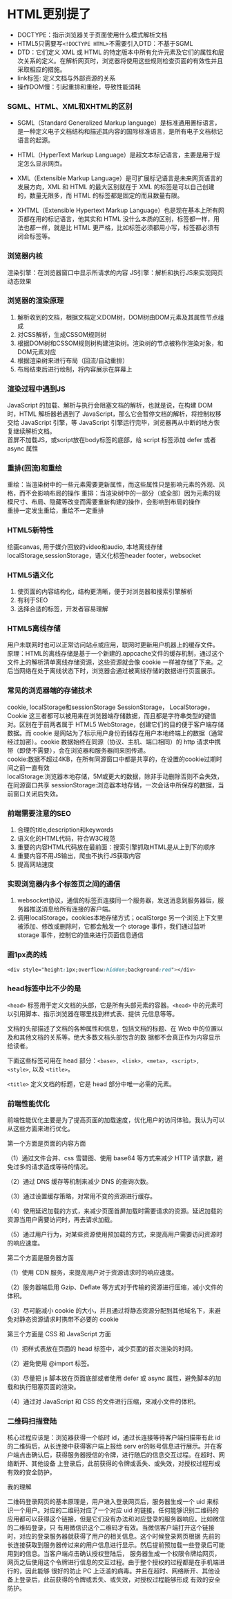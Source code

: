 # HTML更别提了

+ DOCTYPE：指示浏览器关于页面使用什么模式解析文档
+ HTML5只需要写`<!DOCTYPE HTML>`不需要引入DTD：不基于SGML
+ DTD：它们定义 XML 或 HTML 的特定版本中所有允许元素及它们的属性和层次关系的定义。在解析网页时，浏览器将使用这些规则检查页面的有效性并且采取相应的措施。  
+ link标签: 定义文档与外部资源的关系
+ 操作DOM慢：引起重排和重绘，导致性能消耗

### SGML、HTML、XML和XHTML的区别  
+ SGML（Standard Generalized Markup language）是标准通用置标语言，是一种定义电子文档结构和描述其内容的国际标准语言，是所有电子文档标记语言的起源。  
+ HTML（HyperText Markup Language）是超文本标记语言，主要是用于规定怎么显示网页。

+ XML（Extensible Markup Language）是可扩展标记语言是未来网页语言的发展方向，XML 和 HTML 的最大区别就在于 XML 的标签是可以自己创建的，数量无限多，而 HTML 的标签都是固定的而且数量有限。  

+ XHTML（Extensible Hypertext Markup Language）也是现在基本上所有网页都在用的标记语言，他其实和 HTML 没什么本质的区别，标签都一样，用法也都一样，就是比 HTML 更严格，比如标签必须都用小写，标签都必须有闭合标签等。

### 浏览器内核
渲染引擎：在浏览器窗口中显示所请求的内容
JS引擎：解析和执行JS来实现网页动态效果

### 浏览器的渲染原理
1. 解析收到的文档，根据文档定义DOM树，DOM树由DOM元素及其属性节点组成
2. 对CSS解析，生成CSSOM规则树
3. 根据DOM树和CSSOM规则树构建渲染树。渲染树的节点被称作渲染对象，和DOM元素对应
4. 根据渲染树来进行布局（回流/自动重排）
5. 布局结束后进行绘制，将内容展示在屏幕上

### 渲染过程中遇到JS
JavaScript 的加载、解析与执行会阻塞文档的解析，也就是说，在构建 DOM 时，HTML 解析器若遇到了 JavaScript，那么它会暂停文档的解析，将控制权移交给 JavaScript 引擎，等 JavaScript 引擎运行完毕，浏览器再从中断的地方恢复继续解析文档。  
首屏不加载JS，或script放在body标签的底部，给 script 标签添加 defer 或者 async 属性  

### 重排(回流)和重绘
重绘：当渲染树中的一些元素需要更新属性，而这些属性只是影响元素的外观、风格，而不会影响布局的操作
重排：当渲染树中的一部分（或全部）因为元素的规模尺寸、布局、隐藏等改变而需要重新构建的操作，会影响到布局的操作  
重排一定发生重绘，重绘不一定重排
  

### HTML5新特性
绘画canvas, 用于媒介回放的video和audio, 本地离线存储localStorage,sessionStorage，语义化标签header footer，websocket


### HTML5语义化
1. 使页面的内容结构化，结构更清晰，便于对浏览器和搜索引擎解析
2. 有利于SEO
3. 选择合适的标签，开发者容易理解



### HTML5离线存储
用户未联网时也可以正常访问站点或应用，联网时更新用户机器上的缓存文件。  
原理：HTML的离线存储是基于一个新建的.appcache文件的缓存机制，通过这个文件上的解析清单离线存储资源，这些资源就会像 cookie 一样被存储了下来。之后当网络在处于离线状态下时，浏览器会通过被离线存储的数据进行页面展示。  


### 常见的浏览器端的存储技术
cookie, localStorage和sessionStorage
SessionStorage， LocalStorage， Cookie 这三者都可以被用来在浏览器端存储数据，而且都是字符串类型的键值对。区别在于前两者属于 HTML5 WebStorage，创建它们的目的便于客户端存储数据。而 cookie 是网站为了标示用户身份而储存在用户本地终端上的数据（通常经过加密）。cookie 数据始终在同源（协议、主机、端口相同）的 http 请求中携带（即使不需要），会在浏览器和服务器间来回传递。  
cookie:数据不超过4KB，在所有同源窗口中都是共享的，在设置的cookie过期时间之前一直有效  
localStorage:浏览器本地存储，5M或更大的数据，除非手动删除否则不会失效，在同源窗口共享
sessionStorage:浏览器本地存储，一次会话中所保存的数据，当前窗口关闭后失效。

### 前端需要注意的SEO
1. 合理的title,description和keywords 
2. 语义化的HTML代码，符合W3C规范
3. 重要的内容HTML代码放在最前面：搜索引擎抓取HTML是从上到下的顺序
4. 重要内容不用JS输出，爬虫不执行JS获取内容
5. 提高网站速度

### 实现浏览器内多个标签页之间的通信
1. websocket协议，通信的标签页连接同一个服务器，发送消息到服务器后，服务器推送消息给所有连接的客户端。  
2. 调用localStorage，cookies本地存储方式；ocalStorge 另一个浏览上下文里被添加、修改或删除时，它都会触发一个 storage 事件，我们通过监听 storage 事件，控制它的值来进行页面信息通信  

### 画1px高的线
```css
<div style="height:1px;overflow:hidden;background:red"></div>
```
### head标签中比不少的是
`<head>` 标签用于定义文档的头部，它是所有头部元素的容器。`<head>` 中的元素可以引用脚本、指示浏览器在哪里找到样式表、提供
元信息等等。

文档的头部描述了文档的各种属性和信息，包括文档的标题、在 Web 中的位置以及和其他文档的关系等。绝大多数文档头部包含的数
据都不会真正作为内容显示给读者。

下面这些标签可用在 head 部分：`<base>, <link>, <meta>, <script>, <style>`, 以及 `<title>`。

`<title>` 定义文档的标题，它是 head 部分中唯一必需的元素。

### 前端性能优化
前端性能优化主要是为了提高页面的加载速度，优化用户的访问体验。我认为可以从这些方面来进行优化。

第一个方面是页面的内容方面

（1）通过文件合并、css 雪碧图、使用 base64 等方式来减少 HTTP 请求数，避免过多的请求造成等待的情况。

（2）通过 DNS 缓存等机制来减少 DNS 的查询次数。

（3）通过设置缓存策略，对常用不变的资源进行缓存。

（4）使用延迟加载的方式，来减少页面首屏加载时需要请求的资源。延迟加载的资源当用户需要访问时，再去请求加载。

（5）通过用户行为，对某些资源使用预加载的方式，来提高用户需要访问资源时的响应速度。

第二个方面是服务器方面

（1）使用 CDN 服务，来提高用户对于资源请求时的响应速度。

（2）服务器端启用 Gzip、Deflate 等方式对于传输的资源进行压缩，减小文件的体积。

（3）尽可能减小 cookie 的大小，并且通过将静态资源分配到其他域名下，来避免对静态资源请求时携带不必要的 cookie

第三个方面是 CSS 和 JavaScript 方面

（1）把样式表放在页面的 head 标签中，减少页面的首次渲染的时间。

（2）避免使用 @import 标签。

（3）尽量把 js 脚本放在页面底部或者使用 defer 或 async 属性，避免脚本的加载和执行阻塞页面的渲染。

（4）通过对 JavaScript 和 CSS 的文件进行压缩，来减小文件的体积。


### 二维码扫描登陆
 核心过程应该是：浏览器获得一个临时 id，通过长连接等待客户端扫描带有此 id 的二维码后，从长连接中获得客户端上报给 serv
 er的帐号信息进行展示。并在客户端点击确认后，获得服务器授信的令牌，进行随后的信息交互过程。在超时、网络断开、其他设备
 上登录后，此前获得的令牌或丢失、或失效，对授权过程形成有效的安全防护。

 我的理解

 二维码登录网页的基本原理是，用户进入登录网页后，服务器生成一个 uid 来标识一个用户。对应的二维码对应了一个对应 uid 
 的链接，任何能够识别二维码的应用都可以获得这个链接，但是它们没有办法和对应登录的服务器响应。比如微信的二维码登录，只
 有用微信识这个二维码才有效。当微信客户端打开这个链接时，对应的登录服务器就获得了用户的相关信息。这个时候登录网页根据
 先前的长连接获取到服务器传过来的用户信息进行显示。然后提前预加载一些登录后可能用到的信息。当客户端点击确认授权登陆后，
 服务器生成一个权限令牌给网页，网页之后使用这个令牌进行信息的交互过程。由于整个授权的过程都是在手机端进行的，因此能够
 很好的防止 PC 上泛滥的病毒。并且在超时、网络断开、其他设备上登录后，此前获得的令牌或丢失、或失效，对授权过程能够形成
 有效的安全防护。